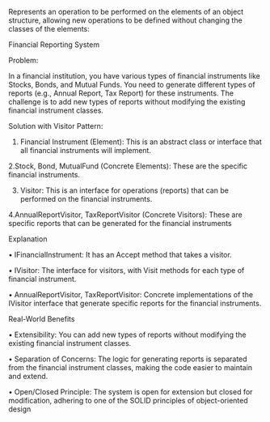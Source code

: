 Represents an operation to be performed on the elements of an object structure, allowing new operations to be defined without changing the classes of the elements:

Financial Reporting System

Problem:

In a financial institution, you have various types of financial instruments like Stocks, Bonds, and Mutual Funds. You need to generate different types of reports (e.g., Annual Report, Tax Report) for these instruments. The challenge is to add new types of reports without modifying the existing financial instrument classes.

Solution with Visitor Pattern:

1. Financial Instrument (Element): This is an abstract class or interface that all financial instruments will implement.

2.Stock, Bond, MutualFund (Concrete Elements): These are the specific financial instruments.

3. Visitor: This is an interface for operations (reports) that can be performed on the financial instruments.

4.AnnualReportVisitor, TaxReportVisitor (Concrete Visitors): These are specific reports that can be generated for the financial instruments

Explanation

•  IFinancialInstrument: It has an Accept method that takes a visitor.

•  IVisitor: The interface for visitors, with Visit methods for each type of financial instrument.

•  AnnualReportVisitor, TaxReportVisitor: Concrete implementations of the IVisitor interface that generate specific reports for the financial instruments.

Real-World Benefits

•  Extensibility: You can add new types of reports without modifying the existing financial instrument classes.

•  Separation of Concerns: The logic for generating reports is separated from the financial instrument classes, making the code easier to maintain and extend.

•  Open/Closed Principle: The system is open for extension but closed for modification, adhering to one of the SOLID principles of object-oriented design
